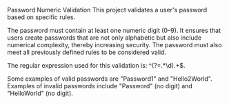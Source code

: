 Password Numeric Validation
This project validates a user's password based on specific rules.

The password must contain at least one numeric digit (0–9). It ensures that users create passwords that are not only alphabetic but also include numerical complexity, thereby increasing security. The password must also meet all previously defined rules to be considered valid.

The regular expression used for this validation is: ^(?=.*\d).+$.

Some examples of valid passwords are "Password1" and "Hello2World". Examples of invalid passwords include "Password" (no digit) and "HelloWorld" (no digit).